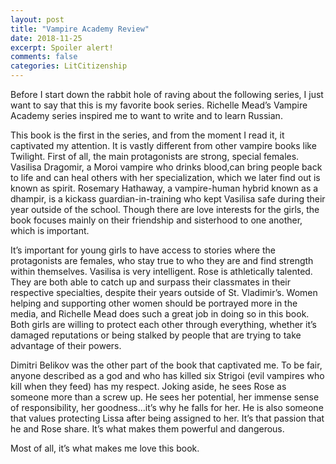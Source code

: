 ```yaml
---
layout: post
title: "Vampire Academy Review"
date: 2018-11-25
excerpt: Spoiler alert!
comments: false
categories: LitCitizenship
---
```

Before I start down the rabbit hole of raving about the following series, I just want to say that this is my favorite book series. Richelle Mead’s Vampire Academy series inspired me to want to write and to learn Russian.

This book is the first in the series, and from the moment I read it, it captivated my attention. It is vastly different from other vampire books like Twilight. First of all, the main protagonists are strong, special females. Vasilisa Dragomir, a Moroi vampire who drinks blood,can bring people back to life and can heal others with her specialization, which we later find out is known as spirit. Rosemary Hathaway, a vampire-human hybrid known as a dhampir, is a kickass guardian-in-training who kept Vasilisa safe during their year outside of the school. Though there are love interests for the girls, the book focuses mainly on their friendship and sisterhood to one another, which is important.

It’s important for young girls to have access to stories where the protagonists are females, who stay true to who they are and find strength within themselves. Vasilisa is very intelligent. Rose is athletically talented. They are both able to catch up and surpass their classmates in their respective specialties, despite their years outside of St. Vladimir’s. Women helping and supporting other women should be portrayed more in the media, and Richelle Mead does such a great job in doing so in this book. Both girls are willing to protect each other through everything, whether it’s damaged reputations or being stalked by people that are trying to take advantage of their powers.

Dimitri Belikov was the other part of the book that captivated me. To be fair, anyone described as a god and who has killed six Strigoi (evil vampires who kill when they feed) has my respect. Joking aside, he sees Rose as someone more than a screw up. He sees her potential, her immense sense of responsibility, her goodness...it’s why he falls for her. He is also someone that values protecting Lissa after being assigned to her. It’s that passion that he and Rose share. It’s what makes them powerful and dangerous.

Most of all, it’s what makes me love this book.
